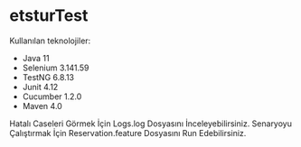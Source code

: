 # etsturTest

Kullanılan teknolojiler:
  - Java 11
  - Selenium 3.141.59
  - TestNG 6.8.13
  - Junit 4.12
  - Cucumber 1.2.0
  - Maven 4.0
  
 Hatalı Caseleri Görmek İçin Logs.log Dosyasını İnceleyebilirsiniz.
 Senaryoyu Çalıştırmak İçin Reservation.feature Dosyasını Run Edebilirsiniz.
  

